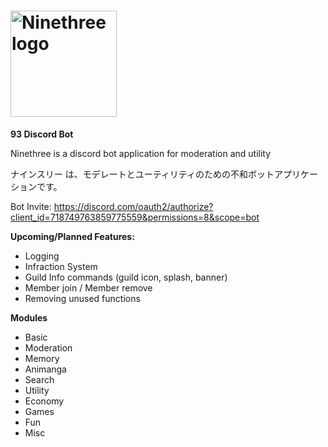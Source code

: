 # <img src="https://user-images.githubusercontent.com/65078619/106637633-f7215500-65a8-11eb-8239-f20e4f1e961e.png" alt="Ninethree logo" height="170" >

**93 Discord Bot**

Ninethree is a discord bot application for moderation and utility

ナインスリー は、モデレートとユーティリティのための不和ボットアプリケーションです。


Bot Invite: https://discord.com/oauth2/authorize?client_id=718749763859775559&permissions=8&scope=bot

**Upcoming/Planned Features:**
- Logging
- Infraction System
- Guild Info commands (guild icon, splash, banner)
- Member join / Member remove
- Removing unused functions

**Modules**
- Basic
- Moderation
- Memory
- Animanga
- Search
- Utility
- Economy
- Games
- Fun
- Misc
